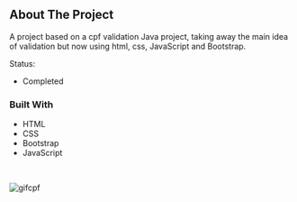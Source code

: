 ## About The Project


A project based on a cpf validation Java project, taking away the main idea of validation but now using html, css, JavaScript and Bootstrap.


Status:
* Completed

### Built With

* HTML
* CSS
* Bootstrap
* JavaScript

</br>

![gifcpf](https://user-images.githubusercontent.com/105087820/174514288-2327279b-1869-473d-b17b-03a0c325c300.gif)

